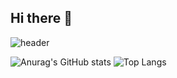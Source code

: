 ## Hi there 👋

<!--
**cswnn/cswnn** is a ✨ _special_ ✨ repository because its `README.md` (this file) appears on your GitHub profile.

Here are some ideas to get you started:

- 🔭 I’m currently working on ...
- 🌱 I’m currently learning ...
- 👯 I’m looking to collaborate on ...
- 🤔 I’m looking for help with ...
- 💬 Ask me about ...
- 📫 How to reach me: ...
- 😄 Pronouns: ...
- ⚡ Fun fact: ...
-->

![header](https://capsule-render.vercel.app/api?type=rect&color=abebc6&height=300&section=header&text=cswnn%20render&fontSize=60)

![Anurag's GitHub stats](https://github-readme-stats.vercel.app/api?username=cswnn&show_icons=true&theme=radical)
![Top Langs](https://github-readme-stats.vercel.app/api/top-langs/?username=cswnn&layout=compact)
